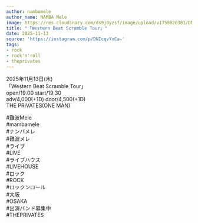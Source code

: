 ```yaml
---
author: nambamele
author_name: NAMBA Mele
image: https://res.cloudinary.com/ds9j0yzsf/image/upload/v1759820381/DNIcqvYxCa-.jpg
title: "「Western Beat Scramble Tour」"
date: 2025-11-13
source: 'https://instagram.com/p/DNIcqvYxCa-'
tags:
- rock
- rock'n'roll
- theprivates
---
```

2025年11月13日(木)<br>
「Western Beat Scramble Tour」<br>
open/19:00 start/19:30<br>
adv/4,000(+1D) door/4,500(+1D)<br>
THE PRIVATES(ONE MAN)

#難波Mele<br>
#mambamele<br>
#ナンバメレ<br>
#難波メレ<br>
#ライブ<br>
#LIVE<br>
#ライブハウス<br>
#LIVEHOUSE<br>
#ロック<br>
#ROCK<br>
#ロックンロール<br>
#大阪<br>
#OSAKA<br>
#出演バンド募集中<br>
#THEPRIVATES